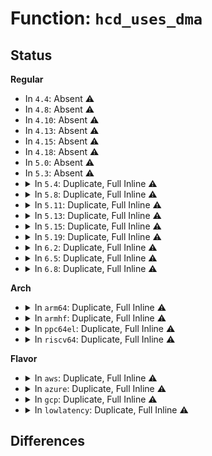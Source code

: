 # Function: <code>hcd_uses_dma</code>

## Status
<b>Regular</b>
<ul>
<li>
In <code>4.4</code>: Absent ⚠️
</li>
<li>
In <code>4.8</code>: Absent ⚠️
</li>
<li>
In <code>4.10</code>: Absent ⚠️
</li>
<li>
In <code>4.13</code>: Absent ⚠️
</li>
<li>
In <code>4.15</code>: Absent ⚠️
</li>
<li>
In <code>4.18</code>: Absent ⚠️
</li>
<li>
In <code>5.0</code>: Absent ⚠️
</li>
<li>
In <code>5.3</code>: Absent ⚠️
</li>
<li>
<details>
<summary>In <code>5.4</code>: Duplicate, Full Inline ⚠️</summary>

**Collision:** Static Duplication

**Inline:** Full

**Transformation:** False

**Instances:**

```
In drivers/usb/core/hcd.c (ffffffff817ed78a)
Location: include/linux/usb/hcd.h:426
Inline: True
Inline callers:
  - drivers/usb/core/hcd.c:usb_hcd_map_urb_for_dma
  - drivers/usb/core/hcd.c:usb_hcd_map_urb_for_dma
```
```
In drivers/usb/core/buffer.c (ffffffff817f885d)
Location: include/linux/usb/hcd.h:426
Inline: True
Inline callers:
  - drivers/usb/core/buffer.c:hcd_buffer_free
  - drivers/usb/core/buffer.c:hcd_buffer_alloc
  - drivers/usb/core/buffer.c:hcd_buffer_create
```
```
In drivers/usb/dwc2/hcd.c (ffffffff8180d550)
Location: include/linux/usb/hcd.h:426
Inline: True
Inline callers:
  - drivers/usb/dwc2/hcd.c:_dwc2_hcd_urb_enqueue
```
</details>
</li>
<li>
<details>
<summary>In <code>5.8</code>: Duplicate, Full Inline ⚠️</summary>

**Collision:** Static Duplication

**Inline:** Full

**Transformation:** False

**Instances:**

```
In drivers/usb/core/hcd.c (ffffffff818bcd95)
Location: include/linux/usb/hcd.h:426
Inline: True
Inline callers:
  - drivers/usb/core/hcd.c:usb_hcd_map_urb_for_dma
  - drivers/usb/core/hcd.c:usb_hcd_map_urb_for_dma
```
```
In drivers/usb/core/buffer.c (ffffffff818c89bd)
Location: include/linux/usb/hcd.h:426
Inline: True
Inline callers:
  - drivers/usb/core/buffer.c:hcd_buffer_free
  - drivers/usb/core/buffer.c:hcd_buffer_alloc
  - drivers/usb/core/buffer.c:hcd_buffer_create
```
```
In drivers/usb/core/devio.c (ffffffff818cb68d)
Location: include/linux/usb/hcd.h:426
Inline: True
Inline callers:
  - drivers/usb/core/devio.c:usbdev_mmap
```
```
In drivers/usb/dwc2/hcd.c (ffffffff818de3a0)
Location: include/linux/usb/hcd.h:426
Inline: True
Inline callers:
  - drivers/usb/dwc2/hcd.c:_dwc2_hcd_urb_enqueue
```
</details>
</li>
<li>
<details>
<summary>In <code>5.11</code>: Duplicate, Full Inline ⚠️</summary>

**Collision:** Static Duplication

**Inline:** Full

**Transformation:** False

**Instances:**

```
In drivers/usb/core/hcd.c (ffffffff818c9a87)
Location: include/linux/usb/hcd.h:426
Inline: True
Inline callers:
  - drivers/usb/core/hcd.c:usb_hcd_map_urb_for_dma
  - drivers/usb/core/hcd.c:usb_hcd_map_urb_for_dma
```
```
In drivers/usb/core/buffer.c (ffffffff818d3b0d)
Location: include/linux/usb/hcd.h:426
Inline: True
Inline callers:
  - drivers/usb/core/buffer.c:hcd_buffer_free
  - drivers/usb/core/buffer.c:hcd_buffer_alloc
  - drivers/usb/core/buffer.c:hcd_buffer_create
```
```
In drivers/usb/core/devio.c (ffffffff818d677d)
Location: include/linux/usb/hcd.h:426
Inline: True
Inline callers:
  - drivers/usb/core/devio.c:usbdev_mmap
```
```
In drivers/usb/dwc2/hcd.c (ffffffff818e820d)
Location: include/linux/usb/hcd.h:426
Inline: True
Inline callers:
  - drivers/usb/dwc2/hcd.c:_dwc2_hcd_urb_enqueue
```
</details>
</li>
<li>
<details>
<summary>In <code>5.13</code>: Duplicate, Full Inline ⚠️</summary>

**Collision:** Static Duplication

**Inline:** Full

**Transformation:** False

**Instances:**

```
In drivers/usb/core/hcd.c (ffffffff818acb08)
Location: include/linux/usb/hcd.h:426
Inline: True
Inline callers:
  - drivers/usb/core/hcd.c:usb_hcd_map_urb_for_dma
  - drivers/usb/core/hcd.c:usb_hcd_map_urb_for_dma
```
```
In drivers/usb/core/buffer.c (ffffffff818b706d)
Location: include/linux/usb/hcd.h:426
Inline: True
Inline callers:
  - drivers/usb/core/buffer.c:hcd_buffer_free
  - drivers/usb/core/buffer.c:hcd_buffer_alloc
  - drivers/usb/core/buffer.c:hcd_buffer_create
```
```
In drivers/usb/core/devio.c (ffffffff818b9c0d)
Location: include/linux/usb/hcd.h:426
Inline: True
Inline callers:
  - drivers/usb/core/devio.c:usbdev_mmap
```
```
In drivers/usb/dwc2/hcd.c (ffffffff818ccf11)
Location: include/linux/usb/hcd.h:426
Inline: True
Inline callers:
  - drivers/usb/dwc2/hcd.c:_dwc2_hcd_urb_enqueue
```
</details>
</li>
<li>
<details>
<summary>In <code>5.15</code>: Duplicate, Full Inline ⚠️</summary>

**Collision:** Static Duplication

**Inline:** Full

**Transformation:** False

**Instances:**

```
In drivers/usb/core/hcd.c (ffffffff81941b59)
Location: include/linux/usb/hcd.h:429
Inline: True
Inline callers:
  - drivers/usb/core/hcd.c:usb_hcd_map_urb_for_dma
  - drivers/usb/core/hcd.c:usb_hcd_map_urb_for_dma
```
```
In drivers/usb/core/buffer.c (ffffffff8194cb4d)
Location: include/linux/usb/hcd.h:429
Inline: True
Inline callers:
  - drivers/usb/core/buffer.c:hcd_buffer_free
  - drivers/usb/core/buffer.c:hcd_buffer_alloc
  - drivers/usb/core/buffer.c:hcd_buffer_create
```
```
In drivers/usb/core/devio.c (ffffffff8194f89d)
Location: include/linux/usb/hcd.h:429
Inline: True
Inline callers:
  - drivers/usb/core/devio.c:usbdev_mmap
```
```
In drivers/usb/dwc2/hcd.c (ffffffff81966ce9)
Location: include/linux/usb/hcd.h:429
Inline: True
Inline callers:
  - drivers/usb/dwc2/hcd.c:_dwc2_hcd_urb_enqueue
```
</details>
</li>
<li>
<details>
<summary>In <code>5.19</code>: Duplicate, Full Inline ⚠️</summary>

**Collision:** Static Duplication

**Inline:** Full

**Transformation:** False

**Instances:**

```
In drivers/usb/core/hcd.c (ffffffff81a9b188)
Location: include/linux/usb/hcd.h:432
Inline: True
Inline callers:
  - drivers/usb/core/hcd.c:usb_hcd_map_urb_for_dma
  - drivers/usb/core/hcd.c:usb_hcd_map_urb_for_dma
```
```
In drivers/usb/core/buffer.c (ffffffff81aa5721)
Location: include/linux/usb/hcd.h:432
Inline: True
Inline callers:
  - drivers/usb/core/buffer.c:hcd_buffer_free
  - drivers/usb/core/buffer.c:hcd_buffer_alloc
  - drivers/usb/core/buffer.c:hcd_buffer_create
```
```
In drivers/usb/core/devio.c (ffffffff81aaad85)
Location: include/linux/usb/hcd.h:432
Inline: True
Inline callers:
  - drivers/usb/core/devio.c:usbdev_mmap
```
```
In drivers/usb/dwc2/hcd.c (ffffffff81ac0e97)
Location: include/linux/usb/hcd.h:432
Inline: True
Inline callers:
  - drivers/usb/dwc2/hcd.c:_dwc2_hcd_urb_enqueue
```
</details>
</li>
<li>
<details>
<summary>In <code>6.2</code>: Duplicate, Full Inline ⚠️</summary>

**Collision:** Static Duplication

**Inline:** Full

**Transformation:** False

**Instances:**

```
In drivers/usb/core/hcd.c (ffffffff81c1ffd8)
Location: include/linux/usb/hcd.h:421
Inline: True
Inline callers:
  - drivers/usb/core/hcd.c:usb_hcd_map_urb_for_dma
  - drivers/usb/core/hcd.c:usb_hcd_map_urb_for_dma
```
```
In drivers/usb/core/buffer.c (ffffffff81c2c191)
Location: include/linux/usb/hcd.h:421
Inline: True
Inline callers:
  - drivers/usb/core/buffer.c:hcd_buffer_free
  - drivers/usb/core/buffer.c:hcd_buffer_alloc
  - drivers/usb/core/buffer.c:hcd_buffer_create
```
```
In drivers/usb/core/devio.c (ffffffff81c321d2)
Location: include/linux/usb/hcd.h:421
Inline: True
Inline callers:
  - drivers/usb/core/devio.c:usbdev_mmap
```
```
In drivers/usb/dwc2/hcd.c (ffffffff81c4aa8b)
Location: include/linux/usb/hcd.h:421
Inline: True
Inline callers:
  - drivers/usb/dwc2/hcd.c:_dwc2_hcd_urb_enqueue
```
</details>
</li>
<li>
<details>
<summary>In <code>6.5</code>: Duplicate, Full Inline ⚠️</summary>

**Collision:** Static Duplication

**Inline:** Full

**Transformation:** False

**Instances:**

```
In drivers/usb/core/hcd.c (ffffffff81c86f58)
Location: include/linux/usb/hcd.h:421
Inline: True
Inline callers:
  - drivers/usb/core/hcd.c:usb_hcd_map_urb_for_dma
  - drivers/usb/core/hcd.c:usb_hcd_map_urb_for_dma
```
```
In drivers/usb/core/buffer.c (ffffffff81c93314)
Location: include/linux/usb/hcd.h:421
Inline: True
Inline callers:
  - drivers/usb/core/buffer.c:hcd_buffer_free_pages
  - drivers/usb/core/buffer.c:hcd_buffer_alloc_pages
  - drivers/usb/core/buffer.c:hcd_buffer_free
  - drivers/usb/core/buffer.c:hcd_buffer_alloc
  - drivers/usb/core/buffer.c:hcd_buffer_create
```
```
In drivers/usb/dwc2/hcd.c (ffffffff81cb2047)
Location: include/linux/usb/hcd.h:421
Inline: True
Inline callers:
  - drivers/usb/dwc2/hcd.c:_dwc2_hcd_urb_enqueue
```
</details>
</li>
<li>
<details>
<summary>In <code>6.8</code>: Duplicate, Full Inline ⚠️</summary>

**Collision:** Static Duplication

**Inline:** Full

**Transformation:** False

**Instances:**

```
In drivers/usb/core/hcd.c (ffffffff81d3b9b8)
Location: include/linux/usb/hcd.h:420
Inline: True
Inline callers:
  - drivers/usb/core/hcd.c:usb_hcd_map_urb_for_dma
  - drivers/usb/core/hcd.c:usb_hcd_map_urb_for_dma
```
```
In drivers/usb/core/buffer.c (ffffffff81d47dc4)
Location: include/linux/usb/hcd.h:420
Inline: True
Inline callers:
  - drivers/usb/core/buffer.c:hcd_buffer_free_pages
  - drivers/usb/core/buffer.c:hcd_buffer_alloc_pages
  - drivers/usb/core/buffer.c:hcd_buffer_free
  - drivers/usb/core/buffer.c:hcd_buffer_alloc
  - drivers/usb/core/buffer.c:hcd_buffer_create
```
```
In drivers/usb/dwc2/hcd.c (ffffffff81d66d57)
Location: include/linux/usb/hcd.h:420
Inline: True
Inline callers:
  - drivers/usb/dwc2/hcd.c:_dwc2_hcd_urb_enqueue
```
</details>
</li>
</ul>
<b>Arch</b>
<ul>
<li>
<details>
<summary>In <code>arm64</code>: Duplicate, Full Inline ⚠️</summary>

**Collision:** Static Duplication

**Inline:** Full

**Transformation:** False

**Instances:**

```
In drivers/usb/core/hcd.c (ffff800010a1c810)
Location: include/linux/usb/hcd.h:426
Inline: True
Inline callers:
  - drivers/usb/core/hcd.c:usb_hcd_map_urb_for_dma
  - drivers/usb/core/hcd.c:usb_hcd_map_urb_for_dma
```
```
In drivers/usb/core/buffer.c (ffff800010a295fc)
Location: include/linux/usb/hcd.h:426
Inline: True
Inline callers:
  - drivers/usb/core/buffer.c:hcd_buffer_free
  - drivers/usb/core/buffer.c:hcd_buffer_alloc
  - drivers/usb/core/buffer.c:hcd_buffer_create
```
```
In drivers/usb/dwc2/hcd.c (0)
Location: include/linux/usb/hcd.h:426
Inline: True
Inline callers:
  - drivers/usb/dwc2/hcd.c:_dwc2_hcd_urb_enqueue
```
</details>
</li>
<li>
<details>
<summary>In <code>armhf</code>: Duplicate, Full Inline ⚠️</summary>

**Collision:** Static Duplication

**Inline:** Full

**Transformation:** False

**Instances:**

```
In drivers/usb/core/hcd.c (c0af5790)
Location: include/linux/usb/hcd.h:426
Inline: True
Inline callers:
  - drivers/usb/core/hcd.c:usb_hcd_map_urb_for_dma
  - drivers/usb/core/hcd.c:usb_hcd_map_urb_for_dma
```
```
In drivers/usb/core/buffer.c (c0aff560)
Location: include/linux/usb/hcd.h:426
Inline: True
Inline callers:
  - drivers/usb/core/buffer.c:hcd_buffer_free
  - drivers/usb/core/buffer.c:hcd_buffer_alloc
  - drivers/usb/core/buffer.c:hcd_buffer_create
```
```
In drivers/usb/dwc2/hcd.c (c0b1866c)
Location: include/linux/usb/hcd.h:426
Inline: True
Inline callers:
  - drivers/usb/dwc2/hcd.c:_dwc2_hcd_urb_enqueue
```
</details>
</li>
<li>
<details>
<summary>In <code>ppc64el</code>: Duplicate, Full Inline ⚠️</summary>

**Collision:** Static Duplication

**Inline:** Full

**Transformation:** False

**Instances:**

```
In drivers/usb/core/hcd.c (c000000000ad7ca0)
Location: include/linux/usb/hcd.h:426
Inline: True
Inline callers:
  - drivers/usb/core/hcd.c:usb_hcd_map_urb_for_dma
  - drivers/usb/core/hcd.c:usb_hcd_map_urb_for_dma
```
```
In drivers/usb/core/buffer.c (c000000000ae5b50)
Location: include/linux/usb/hcd.h:426
Inline: True
Inline callers:
  - drivers/usb/core/buffer.c:hcd_buffer_free
  - drivers/usb/core/buffer.c:hcd_buffer_alloc
  - drivers/usb/core/buffer.c:hcd_buffer_create
```
```
In drivers/usb/dwc2/hcd.c (c000000000b0a01c)
Location: include/linux/usb/hcd.h:426
Inline: True
Inline callers:
  - drivers/usb/dwc2/hcd.c:_dwc2_hcd_urb_enqueue
```
</details>
</li>
<li>
<details>
<summary>In <code>riscv64</code>: Duplicate, Full Inline ⚠️</summary>

**Collision:** Static Duplication

**Inline:** Full

**Transformation:** False

**Instances:**

```
In drivers/usb/core/hcd.c (ffffffe000641574)
Location: include/linux/usb/hcd.h:426
Inline: True
Inline callers:
  - drivers/usb/core/hcd.c:usb_hcd_map_urb_for_dma
  - drivers/usb/core/hcd.c:usb_hcd_map_urb_for_dma
```
```
In drivers/usb/core/buffer.c (ffffffe00064b012)
Location: include/linux/usb/hcd.h:426
Inline: True
Inline callers:
  - drivers/usb/core/buffer.c:hcd_buffer_free
  - drivers/usb/core/buffer.c:hcd_buffer_alloc
  - drivers/usb/core/buffer.c:hcd_buffer_create
```
```
In drivers/usb/dwc2/hcd.c (ffffffe000662918)
Location: include/linux/usb/hcd.h:426
Inline: True
Inline callers:
  - drivers/usb/dwc2/hcd.c:_dwc2_hcd_urb_enqueue
```
</details>
</li>
</ul>
<b>Flavor</b>
<ul>
<li>
<details>
<summary>In <code>aws</code>: Duplicate, Full Inline ⚠️</summary>

**Collision:** Static Duplication

**Inline:** Full

**Transformation:** False

**Instances:**

```
In drivers/usb/core/hcd.c (ffffffff817a5b6a)
Location: include/linux/usb/hcd.h:426
Inline: True
Inline callers:
  - drivers/usb/core/hcd.c:usb_hcd_map_urb_for_dma
  - drivers/usb/core/hcd.c:usb_hcd_map_urb_for_dma
```
```
In drivers/usb/core/buffer.c (ffffffff817b0c3d)
Location: include/linux/usb/hcd.h:426
Inline: True
Inline callers:
  - drivers/usb/core/buffer.c:hcd_buffer_free
  - drivers/usb/core/buffer.c:hcd_buffer_alloc
  - drivers/usb/core/buffer.c:hcd_buffer_create
```
```
In drivers/usb/dwc2/hcd.c (ffffffff817c5930)
Location: include/linux/usb/hcd.h:426
Inline: True
Inline callers:
  - drivers/usb/dwc2/hcd.c:_dwc2_hcd_urb_enqueue
```
</details>
</li>
<li>
<details>
<summary>In <code>azure</code>: Duplicate, Full Inline ⚠️</summary>

**Collision:** Static Duplication

**Inline:** Full

**Transformation:** False

**Instances:**

```
In drivers/usb/core/hcd.c (ffffffff8179809a)
Location: include/linux/usb/hcd.h:426
Inline: True
Inline callers:
  - drivers/usb/core/hcd.c:usb_hcd_map_urb_for_dma
  - drivers/usb/core/hcd.c:usb_hcd_map_urb_for_dma
```
```
In drivers/usb/core/buffer.c (ffffffff817a266d)
Location: include/linux/usb/hcd.h:426
Inline: True
Inline callers:
  - drivers/usb/core/buffer.c:hcd_buffer_free
  - drivers/usb/core/buffer.c:hcd_buffer_alloc
  - drivers/usb/core/buffer.c:hcd_buffer_create
```
</details>
</li>
<li>
<details>
<summary>In <code>gcp</code>: Duplicate, Full Inline ⚠️</summary>

**Collision:** Static Duplication

**Inline:** Full

**Transformation:** False

**Instances:**

```
In drivers/usb/core/hcd.c (ffffffff817e260a)
Location: include/linux/usb/hcd.h:426
Inline: True
Inline callers:
  - drivers/usb/core/hcd.c:usb_hcd_map_urb_for_dma
  - drivers/usb/core/hcd.c:usb_hcd_map_urb_for_dma
```
```
In drivers/usb/core/buffer.c (ffffffff817ed6dd)
Location: include/linux/usb/hcd.h:426
Inline: True
Inline callers:
  - drivers/usb/core/buffer.c:hcd_buffer_free
  - drivers/usb/core/buffer.c:hcd_buffer_alloc
  - drivers/usb/core/buffer.c:hcd_buffer_create
```
```
In drivers/usb/dwc2/hcd.c (ffffffff818023d0)
Location: include/linux/usb/hcd.h:426
Inline: True
Inline callers:
  - drivers/usb/dwc2/hcd.c:_dwc2_hcd_urb_enqueue
```
</details>
</li>
<li>
<details>
<summary>In <code>lowlatency</code>: Duplicate, Full Inline ⚠️</summary>

**Collision:** Static Duplication

**Inline:** Full

**Transformation:** False

**Instances:**

```
In drivers/usb/core/hcd.c (ffffffff817fd35a)
Location: include/linux/usb/hcd.h:426
Inline: True
Inline callers:
  - drivers/usb/core/hcd.c:usb_hcd_map_urb_for_dma
  - drivers/usb/core/hcd.c:usb_hcd_map_urb_for_dma
```
```
In drivers/usb/core/buffer.c (ffffffff8180791d)
Location: include/linux/usb/hcd.h:426
Inline: True
Inline callers:
  - drivers/usb/core/buffer.c:hcd_buffer_free
  - drivers/usb/core/buffer.c:hcd_buffer_alloc
  - drivers/usb/core/buffer.c:hcd_buffer_create
```
```
In drivers/usb/dwc2/hcd.c (ffffffff8181c4e0)
Location: include/linux/usb/hcd.h:426
Inline: True
Inline callers:
  - drivers/usb/dwc2/hcd.c:_dwc2_hcd_urb_enqueue
```
</details>
</li>
</ul>

## Differences
